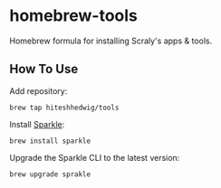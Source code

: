 # homebrew-tools

Homebrew formula for installing Scraly's apps & tools.

## How To Use

Add repository:

```
brew tap hiteshhedwig/tools
```

Install [Sparkle](https://github.com/hiteshhedwig/sparkle):

```
brew install sparkle
```

Upgrade the Sparkle CLI to the latest version:

```
brew upgrade sprakle
```
